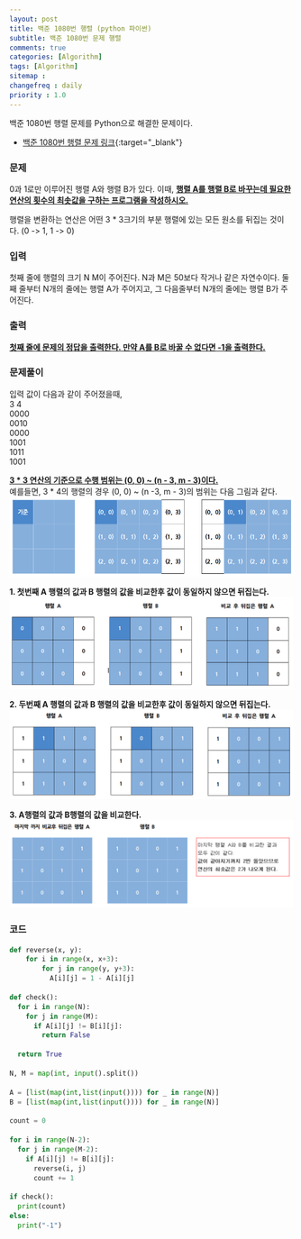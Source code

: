 ```yaml
---
layout: post
title: 백준 1080번 행렬 (python 파이썬)
subtitle: 백준 1080번 문제 행렬
comments: true
categories: [Algorithm]
tags: [Algorithm]
sitemap :
changefreq : daily
priority : 1.0
---
```

백준 1080번 행렬 문제를 Python으로 해결한 문제이다.  

* [백준 1080번 행렬 문제 링크](https://www.acmicpc.net/problem/1080){:target="_blank"}

### 문제 
0과 1로만 이루어진 행렬 A와 행렬 B가 있다. 이때, **<u>행렬 A를 행렬 B로 바꾸는데 필요한 연산의 횟수의 최솟값을 구하는 프로그램을 작성하시오.</u>**

행렬을 변환하는 연산은 어떤 3 * 3크기의 부분 행렬에 있는 모든 원소를 뒤집는 것이다. (0 -> 1, 1 -> 0)

### 입력
첫째 줄에 행렬의 크기 N M이 주어진다. N과 M은 50보다 작거나 같은 자연수이다. 둘째 줄부터 N개의 줄에는 행렬 A가 주어지고, 그 다음줄부터 N개의 줄에는 행렬 B가 주어진다.

### 출력
**<u>첫째 줄에 문제의 정답을 출력한다. 만약 A를 B로 바꿀 수 없다면 -1을 출력한다.</u>**

### 문제풀이
입력 값이 다음과 같이 주어졌을때,  
3 4  
0000  
0010  
0000  
1001  
1011  
1001  

**<u>3 * 3 연산의 기준으로 수행 범위는 (0, 0) ~ (n - 3, m - 3)이다.</u>**  
예를들면, 3 * 4의 행렬의 경우 (0, 0) ~ (n -3, m - 3)의 범위는 다음 그림과 같다.
![3 * 3연산 그림](/img/algorithm/matrix.PNG)

**1. 첫번째 A 행렬의 값과 B 행렬의 값을 비교한후 값이 동일하지 않으면 뒤집는다.**
![첫번째 비교 후 뒤집은 행렬](/img/algorithm/matrix2.PNG)

**2. 두번째 A 행렬의 값과 B 행렬의 값을 비교한후 값이 동일하지 않으면 뒤집는다.**
![두번째 비교 후 뒤집은 행렬](/img/algorithm/matrix3.PNG)

**3. A행렬의 값과 B행렬의 값을 비교한다.**
![마지막 행렬 비교](/img/algorithm/matrix4.PNG)

### 코드
```python
def reverse(x, y):
    for i in range(x, x+3):
        for j in range(y, y+3):
          A[i][j] = 1 - A[i][j]

def check():
  for i in range(N):
    for j in range(M):
      if A[i][j] != B[i][j]:
        return False
  
  return True

N, M = map(int, input().split())

A = [list(map(int,list(input()))) for _ in range(N)]
B = [list(map(int,list(input()))) for _ in range(N)]

count = 0

for i in range(N-2):
  for j in range(M-2):
    if A[i][j] != B[i][j]:
      reverse(i, j)
      count += 1

if check():
  print(count)
else:
  print("-1")
```